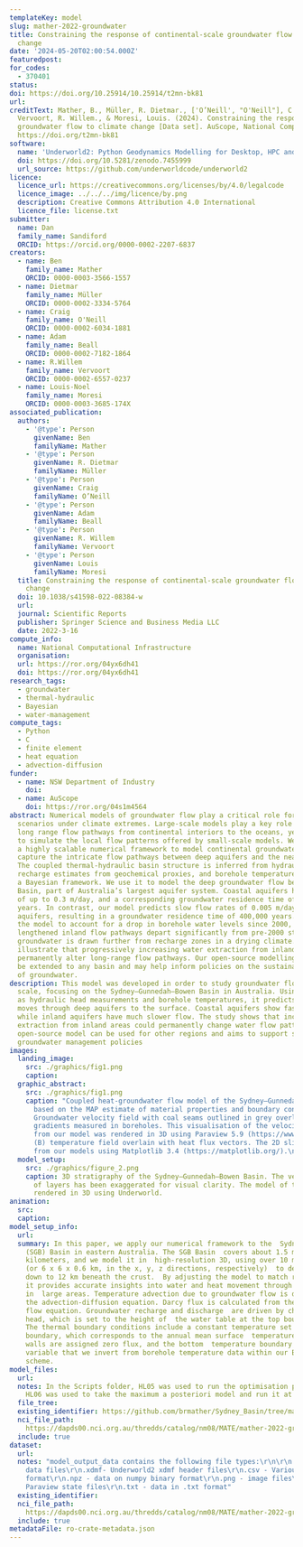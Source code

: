 ```yaml
---
templateKey: model
slug: mather-2022-groundwater
title: Constraining the response of continental-scale groundwater flow to climate
  change
date: '2024-05-20T02:00:54.000Z'
featuredpost:
for_codes:
  - 370401
status:
doi: https://doi.org/10.25914/10.25914/t2mn-bk81
url: 
creditText: Mather, B., Müller, R. Dietmar., ['O’Neill', "O'Neill"], C., Beall, A.,
  Vervoort, R. Willem., & Moresi, Louis. (2024). Constraining the response of continental-scale
  groundwater flow to climate change [Data set]. AuScope, National Computational Infrastructure.
  https://doi.org/t2mn-bk81
software:
  name: 'Underworld2: Python Geodynamics Modelling for Desktop, HPC and Cloud'
  doi: https://doi.org/10.5281/zenodo.7455999
  url_source: https://github.com/underworldcode/underworld2
licence:
  licence_url: https://creativecommons.org/licenses/by/4.0/legalcode
  licence_image: ../../../img/licence/by.png
  description: Creative Commons Attribution 4.0 International
  licence_file: license.txt
submitter:
  name: Dan
  family_name: Sandiford
  ORCID: https://orcid.org/0000-0002-2207-6837
creators:
  - name: Ben
    family_name: Mather
    ORCID: 0000-0003-3566-1557
  - name: Dietmar
    family_name: Müller
    ORCID: 0000-0002-3334-5764
  - name: Craig
    family_name: O'Neill
    ORCID: 0000-0002-6034-1881
  - name: Adam
    family_name: Beall
    ORCID: 0000-0002-7182-1864
  - name: R.Willem
    family_name: Vervoort
    ORCID: 0000-0002-6557-0237
  - name: Louis-Noel
    family_name: Moresi
    ORCID: 0000-0003-3685-174X
associated_publication:
  authors:
    - '@type': Person
      givenName: Ben
      familyName: Mather
    - '@type': Person
      givenName: R. Dietmar
      familyName: Müller
    - '@type': Person
      givenName: Craig
      familyName: O’Neill
    - '@type': Person
      givenName: Adam
      familyName: Beall
    - '@type': Person
      givenName: R. Willem
      familyName: Vervoort
    - '@type': Person
      givenName: Louis
      familyName: Moresi
  title: Constraining the response of continental-scale groundwater flow to climate
    change
  doi: 10.1038/s41598-022-08384-w
  url:
  journal: Scientific Reports
  publisher: Springer Science and Business Media LLC
  date: 2022-3-16
compute_info:
  name: National Computational Infrastructure
  organisation:
  url: https://ror.org/04yx6dh41
  doi: https://ror.org/04yx6dh41
research_tags:
  - groundwater
  - thermal-hydraulic
  - Bayesian
  - water-management
compute_tags:
  - Python
  - C
  - finite element
  - heat equation
  - advection-diffusion
funder:
  - name: NSW Department of Industry
    doi:
  - name: AuScope
    doi: https://ror.org/04s1m4564
abstract: Numerical models of groundwater flow play a critical role for water management
  scenarios under climate extremes. Large-scale models play a key role in determining
  long range flow pathways from continental interiors to the oceans, yet struggle
  to simulate the local flow patterns offered by small-scale models. We have developed
  a highly scalable numerical framework to model continental groundwater flow which
  capture the intricate flow pathways between deep aquifers and the near-surface.
  The coupled thermal-hydraulic basin structure is inferred from hydraulic head measurements,
  recharge estimates from geochemical proxies, and borehole temperature data using
  a Bayesian framework. We use it to model the deep groundwater flow beneath the Sydney–Gunnedah–Bowen
  Basin, part of Australia’s largest aquifer system. Coastal aquifers have flow rates
  of up to 0.3 m/day, and a corresponding groundwater residence time of just 2,000
  years. In contrast, our model predicts slow flow rates of 0.005 m/day for inland
  aquifers, resulting in a groundwater residence time of 400,000 years. Perturbing
  the model to account for a drop in borehole water levels since 2000, we find that
  lengthened inland flow pathways depart significantly from pre-2000 streamlines as
  groundwater is drawn further from recharge zones in a drying climate. Our results
  illustrate that progressively increasing water extraction from inland aquifers may
  permanently alter long-range flow pathways. Our open-source modelling approach can
  be extended to any basin and may help inform policies on the sustainable management
  of groundwater.
description: This model was developed in order to study groundwater flow on a continental
  scale, focusing on the Sydney–Gunnedah–Bowen Basin in Australia. Using data such
  as hydraulic head measurements and borehole temperatures, it predicts how water
  moves through deep aquifers to the surface. Coastal aquifers show fast water flow,
  while inland aquifers have much slower flow. The study shows that increased water
  extraction from inland areas could permanently change water flow patterns. This
  open-source model can be used for other regions and aims to support sustainable
  groundwater management policies
images:
  landing_image:
    src: ./graphics/fig1.png
    caption:
  graphic_abstract:
    src: ./graphics/fig1.png
    caption: "Coupled heat-groundwater flow model of the Sydney–Gunnedah–Bowen Basin
      based on the MAP estimate of material properties and boundary conditions. (A)
      Groundwater velocity field with coal seams outlined in grey overlain with temperature
      gradients measured in boreholes. This visualisation of the velocity field obtained
      from our model was rendered in 3D using Paraview 5.9 (https://www.paraview.org/).
      (B) temperature field overlain with heat flux vectors. The 2D slice was generated
      from our models using Matplotlib 3.4 (https://matplotlib.org/).\n"
  model_setup:
    src: ./graphics/figure_2.png
    caption: 3D stratigraphy of the Sydney–Gunnedah–Bowen Basin. The vertical spacing
      of layers has been exaggerated for visual clarity. The model of the basin was
      rendered in 3D using Underworld.
animation:
  src:
  caption:
model_setup_info:
  url:
  summary: In this paper, we apply our numerical framework to the  Sydney–Gunnedah–Bowen
    (SGB) Basin in eastern Australia. The SGB Basin  covers about 1.5 million square
    kilometers, and we model it in  high-resolution 3D, using over 10 million cells
    (or 6 x 6 x 0.6 km, in the x, y, z directions, respectively)  to detail flow patterns
    down to 12 km beneath the crust.  By adjusting the model to match real-world data,
    it provides accurate insights into water and heat movement through deep aquifers
    in  large areas. Temperature advection due to groundwater flow is described  by
    the advection-diffusion equation. Darcy flux is calculated from the groundwater
    flow equation. Groundwater recharge and discharge  are driven by changes in hydraulic
    head, which is set to the height of  the water table at the top boundary surface.
    The thermal boundary conditions include a constant temperature set to  the top
    boundary, which corresponds to the annual mean surface  temperature. The side
    walls are assigned zero flux, and the bottom  temperature boundary is an unknown
    variable that we invert from borehole temperature data within our Bayesian optimization
    scheme.
model_files:
  url:
  notes: In the Scripts folder, HL05 was used to run the optimisation problem and
    HL06 was used to take the maximum a posteriori model and run it at high resolution.
  file_tree:
  existing_identifier: https://github.com/brmather/Sydney_Basin/tree/master
  nci_file_path:
    https://dapds00.nci.org.au/thredds/catalog/nm08/MATE/mather-2022-groundwater/catalog.html
  include: true
dataset:
  url:
  notes: "model_output_data contains the following file types:\r\n\r\n.h5 - Underworld2
    data files\r\n.xdmf- Underworld2 xdmf header files\r\n.csv - Various data in csv
    format\r\n.npz - data on numpy binary format\r\n.png - image files\r\n.pvsm -
    Paraview state files\r\n.txt - data in .txt format"
  existing_identifier:
  nci_file_path:
    https://dapds00.nci.org.au/thredds/catalog/nm08/MATE/mather-2022-groundwater/catalog.html
  include: true
metadataFile: ro-crate-metadata.json
---
```

